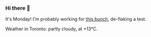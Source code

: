 ### Hi there :wave:

It's Monday! I'm probably working for [this bunch](https://github.com/kohofinancial), de-flaking a test.

Weather in Toronto: partly cloudy, at +13°C.
